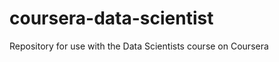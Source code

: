 coursera-data-scientist
=======================

Repository for use with the Data Scientists course on Coursera
